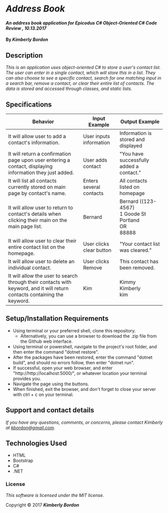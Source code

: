 # _Address Book_

#### _An address book application for Epicodus C# Object-Oriented C# Code Review , 10.13.2017_

#### By _**Kimberly Bordon**_

## Description

_This is an application uses object-oriented C# to store a user's contact list. The user can enter in a single contact, which will store this in a list. They can also choose to see a specific contact, search for one matching input in a search bar, remove a contact, or clear their entire list of contacts. The data is stored and accessed through classes, and static lists._


## Specifications

| Behavior | Input Example | Output Example |
|----------|---------------|----------------|
| It will allow user to add a contact's information.| User inputs information| Information is stored and displayed |
| It will return a confirmation page upon user entering a contact, displaying information they just added. | User adds contact| "You have successfully added a contact."|
| It will list all contacts currently stored on main page by contact's name. | Enters several contacts | All contacts listed on homepage |
| It will allow user to return to contact's details when clicking their main on the main page list. | Bernard | Bernard ((123-4567)<br> 1 Goode St <br> Portland <br> OR <br> 88888 |
| It will allow user to clear their entire contact list on the homepage. | User clicks clear button| "Your contact list was cleared."|
| It will allow user to delete an individual contact. | User clicks Remove | This contact has been removed.|
| It will allow the user to search through their contacts with keyword, and it will return contacts containing the keyword. | Kim | Kimmy <br> Kimberly <br>kim |
## Setup/Installation Requirements

* Using terminal or your preferred shell, clone this repository.
  * Alternatively, you can use a browser to download the .zip file from the Github web interface.
* Using terminal or powershell, navigate to the project's root folder, and then enter the command "dotnet restore".
* After the packages have been restored, enter the command "dotnet build", and should no errors follow, then enter "dotnet run".
* If successful, open your web browser, and enter "http://http://localhost:5000/", or whatever location your terminal provides you.
* Navigate the page using the buttons.
* When finished, exit the browser, and don't forget to close your server with ctrl + c on your terminal.


## Support and contact details

_If you have any questions, comments, or concerns, please contact Kimberly at [kbordon@gmail.com](mailto:kbordon@gmail.com)._

## Technologies Used

* HTML
* Bootstrap
* C#
* .NET

### License

*This software is licensed under the MIT license.*

Copyright © 2017 **_Kimberly Bordon_**
